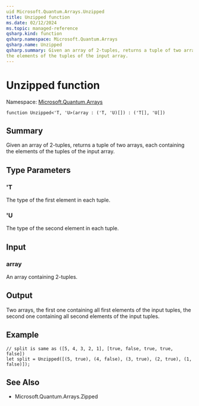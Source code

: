 ```yaml
---
uid Microsoft.Quantum.Arrays.Unzipped
title: Unzipped function
ms.date: 02/12/2024
ms.topic: managed-reference
qsharp.kind: function
qsharp.namespace: Microsoft.Quantum.Arrays
qsharp.name: Unzipped
qsharp.summary: Given an array of 2-tuples, returns a tuple of two arrays, each containing
the elements of the tuples of the input array.
---
```


# Unzipped function

Namespace: [Microsoft.Quantum.Arrays](xref:Microsoft.Quantum.Arrays)

```qsharp
function Unzipped<'T, 'U>(array : ('T, 'U)[]) : ('T[], 'U[])
```

## Summary
Given an array of 2-tuples, returns a tuple of two arrays, each containing
the elements of the tuples of the input array.

## Type Parameters
### 'T
The type of the first element in each tuple.
### 'U
The type of the second element in each tuple.

## Input
### array
An array containing 2-tuples.

## Output
Two arrays, the first one containing all first elements of the input
tuples, the second one containing all second elements of the input tuples.

## Example
```qsharp
// split is same as ([5, 4, 3, 2, 1], [true, false, true, true, false])
let split = Unzipped([(5, true), (4, false), (3, true), (2, true), (1, false)]);
```

## See Also
- Microsoft.Quantum.Arrays.Zipped
